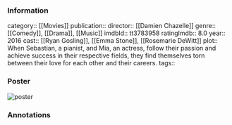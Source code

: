 ### Information
category:: [[Movies]]
publication:: 
director:: [[Damien Chazelle]]
genre:: [[Comedy]], [[Drama]], [[Music]]
imdbId:: tt3783958
ratingImdb:: 8.0
year:: 2016
cast:: [[Ryan Gosling]], [[Emma Stone]], [[Rosemarie DeWitt]]
plot:: When Sebastian, a pianist, and Mia, an actress, follow their passion and achieve success in their respective fields, they find themselves torn between their love for each other and their careers.
tags::


### Poster
![poster](https://m.media-amazon.com/images/M/MV5BMzUzNDM2NzM2MV5BMl5BanBnXkFtZTgwNTM3NTg4OTE@._V1_SX300.jpg)


### Annotations

